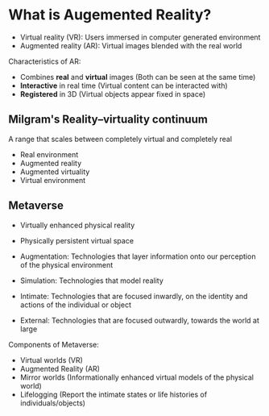 # What is Augemented Reality?

-   Virtual reality (VR): Users immersed in computer generated environment
-   Augmented reality (AR): Virtual images blended with the real world

Characteristics of AR:

-   Combines **real** and **virtual** images (Both can be seen at the same time)
-   **Interactive** in real time (Virtual content can be interacted with)
-   **Registered** in 3D (Virtual objects appear fixed in space)

## Milgram's Reality–virtuality continuum

A range that scales between completely virtual and completely real

-   Real environment
-   Augmented reality
-   Augmented virtuality
-   Virtual environment

## Metaverse

-   Virtually enhanced physical reality
-   Physically persistent virtual space

-   Augmentation: Technologies that layer information onto our perception of the physical environment
-   Simulation: Technologies that model reality
-   Intimate: Technologies that are focused inwardly, on the identity and actions of the individual or object
-   External: Technologies that are focused outwardly, towards the world at large

Components of Metaverse:

-   Virtual worlds (VR)
-   Augmented Reality (AR)
-   Mirror worlds (Informationally enhanced virtual models of the physical world)
-   Lifelogging (Report the intimate states or life histories of individuals/objects)
